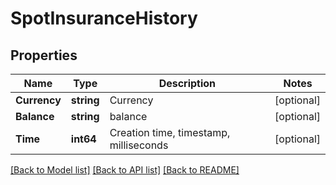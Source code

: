 # SpotInsuranceHistory

## Properties

Name | Type | Description | Notes
------------ | ------------- | ------------- | -------------
**Currency** | **string** | Currency | [optional] 
**Balance** | **string** | balance | [optional] 
**Time** | **int64** | Creation time, timestamp, milliseconds | [optional] 

[[Back to Model list]](../README.md#documentation-for-models) [[Back to API list]](../README.md#documentation-for-api-endpoints) [[Back to README]](../README.md)



